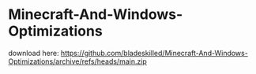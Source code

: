 # Minecraft-And-Windows-Optimizations
download here: https://github.com/bladeskilled/Minecraft-And-Windows-Optimizations/archive/refs/heads/main.zip
